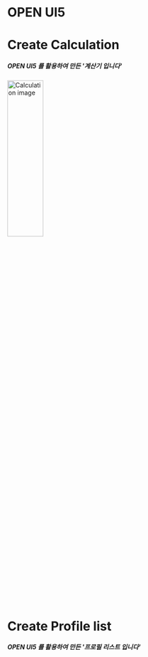 OPEN UI5
=======

# Create Calculation
##### OPEN UI5 를 활용하여 만든 '계산기 입니다'

<img src="C:\Users\Student\Desktop\ui5\open_ui5\OPEN-UI5\Calculation.png" width="40%" height="30%" alt="Calculation image"></img>


# Create Profile list
##### OPEN UI5 를 활용하여 만든 '프로필 리스트 입니다'

